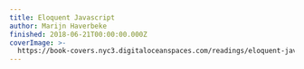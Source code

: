```yaml
---
title: Eloquent Javascript
author: Marijn Haverbeke
finished: 2018-06-21T00:00:00.000Z
coverImage: >-
  https://book-covers.nyc3.digitaloceanspaces.com/readings/eloquent-javascript-01.jpg
---
```

